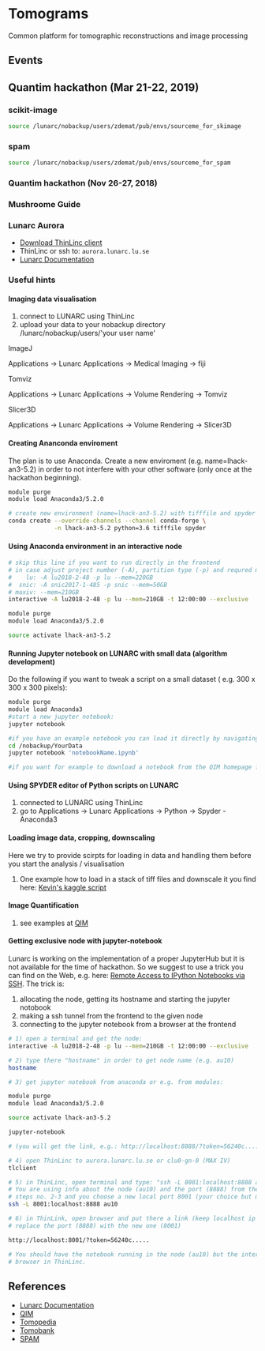 # Tomograms

Common platform for tomographic reconstructions and image processing

## Events

## Quantim hackathon (Mar 21-22, 2019)

### scikit-image

```bash
source /lunarc/nobackup/users/zdemat/pub/envs/sourceme_for_skimage
```

### spam

```bash
source /lunarc/nobackup/users/zdemat/pub/envs/sourceme_for_spam
```

### Quantim hackathon (Nov 26-27, 2018)

### Mushroome Guide 

### Lunarc Aurora

- [Download ThinLinc client](https://www.cendio.com/thinlinc/download)
- ThinLinc or ssh to: `aurora.lunarc.lu.se`
- [Lunarc Documentation](http://lunarc-documentation.readthedocs.io) 

### Useful hints

#### Imaging data visualisation 
1. connect to LUNARC using ThinLinc 
2. upload your data to your nobackup directory /lunarc/nobackup/users/'your user name'

ImageJ

Applications -> Lunarc Applications -> Medical Imaging -> fiji

Tomviz

Applications -> Lunarc Applications -> Volume Rendering -> Tomviz

Slicer3D

Applications -> Lunarc Applications -> Volume Rendering -> Slicer3D

#### Creating Ananconda enviroment

The plan is to use Anaconda. Create a new enviroment (e.g. name=lhack-an3-5.2) in order to not interfere with your other software (only once at the hackathon beginning).

```bash
module purge
module load Anaconda3/5.2.0

# create new environment (name=lhack-an3-5.2) with tifffile and spyder
conda create --override-channels --channel conda-forge \
             -n lhack-an3-5.2 python=3.6 tifffile spyder
```

#### Using Anaconda environment in an interactive node

```bash
# skip this line if you want to run directly in the frontend
# in case adjust project number (-A), partition type (-p) and requred memory (--mem)
#    lu: -A lu2018-2-48 -p lu --mem=220GB
#  snic: -A snic2017-1-485 -p snic --mem=50GB
# maxiv: --mem=210GB
interactive -A lu2018-2-48 -p lu --mem=210GB -t 12:00:00 --exclusive

module purge
module load Anaconda3/5.2.0

source activate lhack-an3-5.2
```

#### Running Jupyter notebook on LUNARC with small data (algorithm development)

Do the following if you want to tweak a script on a small dataset ( e.g. 300 x 300 x 300 pixels):
```bash
module purge
module load Anaconda3
#start a new jupyter notebook:
jupyter notebook

#if you have an example notebook you can load it directly by navigating to the directory where your script is. Easiest is if you navigate to the directory where your data is and put the python script there
cd /nobackup/YourData
jupyter notebook 'notebookName.ipynb'

#if you want for example to download a notebook from the QIM homepage for example, open it in the web browser in LUNARC and download the *.ipynb into your /nobackup directory. Then follow the abowe instructions in this paragraph
```

#### Using SPYDER editor of Python scripts on LUNARC
1. connected to LUNARC using ThinLinc 
2. go to Applications -> Lunarc Applications -> Python -> Spyder - Anaconda3

#### Loading image data, cropping, downscaling

Here we try to provide scirpts for loading in data and handling them before you start the analysis / visualisation

1. One example how to load in a stack of tiff files and downscale it you find here:
[Kevin's kaggle script](https://www.kaggle.com/kmader/simple-loading-and-processing)

#### Image Quantification 
1. see examples at  [QIM](http://qim.compute.dtu.dk/)

#### Getting exclusive node with jupyter-notebook

Lunarc is working on the implementation of a proper JupyterHub but it is not available
for the time of hackathon. So we suggest to use a trick you can find on the Web, e.g.
here: [Remote Access to IPython Notebooks via SSH](https://coderwall.com/p/ohk6cg/remote-access-to-ipython-notebooks-via-ssh).
The trick is:
1. allocating the node, getting its hostname and starting the jupyter notobook
2. making a ssh tunnel from the frontend to the given node
3. connecting to the jupyter notebook from a browser at the frontend

```bash
# 1) open a terminal and get the node:
interactive -A lu2018-2-48 -p lu --mem=210GB -t 12:00:00 --exclusive

# 2) type there "hostname" in order to get node name (e.g. au10)
hostname

# 3) get jupyter notebook from anaconda or e.g. from modules:

module purge
module load Anaconda3/5.2.0

source activate lhack-an3-5.2

jupyter-notebook

# (you will get the link, e.g.: http://localhost:8888/?token=56240c.....)

# 4) open ThinLinc to aurora.lunarc.lu.se or clu0-gn-0 (MAX IV)
tlclient

# 5) in ThinLinc, open terminal and type: "ssh -L 8001:localhost:8888 au10".
# You are using info about the node (au10) and the port (8888) from the previous
# steps no. 2-3 and you choose a new local port 8001 (your choice but must be free)
ssh -L 8001:localhost:8888 au10

# 6) in ThinLink, open browser and put there a link (keep localhost ip address!!! but
# replace the port (8888) with the new one (8001)

http://localhost:8001/?token=56240c.....

# You should have the notebook running in the node (au10) but the interface in the
# browser in ThinLinc.
```



## References
- [Lunarc Documentation](http://lunarc-documentation.readthedocs.io)
- [QIM](http://qim.compute.dtu.dk/)
- [Tomopedia](https://tomopedia.github.io/)
- [Tomobank](https://tomobank.readthedocs.io)
- [SPAM](https://ttk.gricad-pages.univ-grenoble-alpes.fr/spam/)

